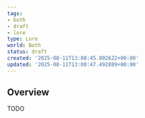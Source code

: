 ```yaml
---
tags:
- both
- draft
- lore
type: Lore
world: Both
status: draft
created: '2025-08-11T13:08:45.802622+00:00'
updated: '2025-08-11T13:08:47.492889+00:00'
---
```



## Overview

TODO
